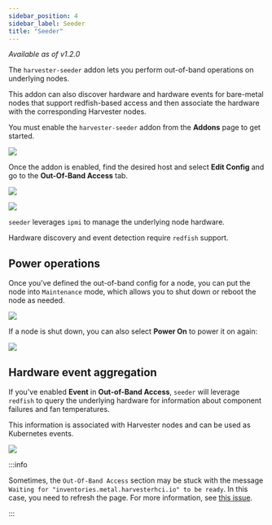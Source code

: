 ```yaml
---
sidebar_position: 4
sidebar_label: Seeder
title: "Seeder"
---
```


<head>
  <link rel="canonical" href="https://docs.harvesterhci.io/v1.2/advanced/seeder"/>
</head>

_Available as of v1.2.0_

The `harvester-seeder` addon lets you perform out-of-band operations on underlying nodes. 

This addon can also discover hardware and hardware events for bare-metal nodes that support redfish-based access and then associate the hardware with the corresponding Harvester nodes.

You must enable the `harvester-seeder` addon from the **Addons** page to get started.

![](/img/v1.2/vm-import-controller/EnableAddon.png)

Once the addon is enabled, find the desired host and select **Edit Config** and go to the **Out-Of-Band Access** tab.

![](/img/v1.2/seeder/EditConfig.png)

![](/img/v1.2/seeder/OutOfBandAccess.png)

`seeder` leverages `ipmi` to manage the underlying node hardware.

Hardware discovery and event detection require `redfish` support.

## Power operations

Once you've defined the out-of-band config for a node, you can put the node into `Maintenance` mode, which allows you to shut down or reboot the node as needed.

![](/img/v1.2/seeder/ShutdownReboot.png)

If a node is shut down, you can also select **Power On** to power it on again:

![](/img/v1.2/seeder/PowerOn.png)


## Hardware event aggregation

If you've enabled **Event** in **Out-of-Band Access**, `seeder` will leverage `redfish` to query the underlying hardware for information about component failures and fan temperatures.

This information is associated with Harvester nodes and can be used as Kubernetes events.

![](/img/v1.2/seeder/HardwareEvents.png)


:::info

Sometimes, the `Out-Of-Band Access` section may be stuck with the message `Waiting for "inventories.metal.harvesterhci.io" to be ready`. In this case, you need to refresh the page. For more information, see [this issue](https://github.com/harvester/harvester/issues/4412).

:::